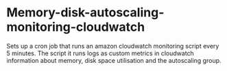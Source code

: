 # Memory-disk-autoscaling-monitoring-cloudwatch

Sets up a cron job that runs an amazon cloudwatch monitoring script every 5 minutes. The script it runs logs as custom metrics in cloudwatch information about memory, disk space utilisation and the autoscaling group.